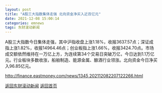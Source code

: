 ```yaml
---
layout: post
title: "A股三大指数集体走强 北向资金净买入近百亿元"
date: 2021-12-08 15:00:14
categories: emnews
tags: 东财滚动新闻
---
```


A股三大指数今日集体走强，其中沪指收盘上涨1.18%，收报3637.57点；深证成指上涨1.82%，收报14964.46点；创业板指上涨1.66%，收报3424.70点。市场成交额依然维持在一万亿上方，为连续第34个交易日突破万亿，今日达到1.1万亿元。行业板块多数收涨，船舶制造、能源金属、酿酒行业领涨。北向资金今日净买入96.85亿元。

<http://finance.eastmoney.com/news/1345,202112082207122266.html>

[返回东财滚动新闻](//finews.withounder.com/emnews/)
[返回首页](//finews.withounder.com/)